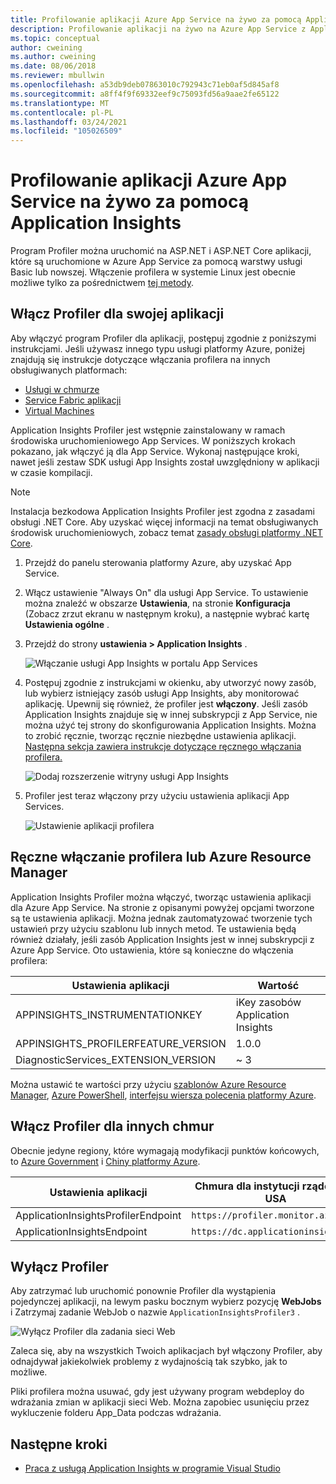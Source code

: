 ```yaml
---
title: Profilowanie aplikacji Azure App Service na żywo za pomocą Application Insights | Microsoft Docs
description: Profilowanie aplikacji na żywo na Azure App Service z Application Insights Profiler.
ms.topic: conceptual
author: cweining
ms.author: cweining
ms.date: 08/06/2018
ms.reviewer: mbullwin
ms.openlocfilehash: a53db9deb07863010c792943c71eb0af5d845af8
ms.sourcegitcommit: a8ff4f9f69332eef9c75093fd56a9aae2fe65122
ms.translationtype: MT
ms.contentlocale: pl-PL
ms.lasthandoff: 03/24/2021
ms.locfileid: "105026509"
---
```

# <a name="profile-live-azure-app-service-apps-with-application-insights"></a>Profilowanie aplikacji Azure App Service na żywo za pomocą Application Insights

Program Profiler można uruchomić na ASP.NET i ASP.NET Core aplikacji, które są uruchomione w Azure App Service za pomocą warstwy usługi Basic lub nowszej. Włączenie profilera w systemie Linux jest obecnie możliwe tylko za pośrednictwem [tej metody](profiler-aspnetcore-linux.md).

## <a name="enable-profiler-for-your-app"></a><a id="installation"></a> Włącz Profiler dla swojej aplikacji
Aby włączyć program Profiler dla aplikacji, postępuj zgodnie z poniższymi instrukcjami. Jeśli używasz innego typu usługi platformy Azure, poniżej znajdują się instrukcje dotyczące włączania profilera na innych obsługiwanych platformach:
* [Usługi w chmurze](./profiler-cloudservice.md?toc=%2fazure%2fazure-monitor%2ftoc.json)
* [Service Fabric aplikacji](./profiler-servicefabric.md?toc=%2fazure%2fazure-monitor%2ftoc.json)
* [Virtual Machines](./profiler-vm.md?toc=%2fazure%2fazure-monitor%2ftoc.json)

Application Insights Profiler jest wstępnie zainstalowany w ramach środowiska uruchomieniowego App Services. W poniższych krokach pokazano, jak włączyć ją dla App Service. Wykonaj następujące kroki, nawet jeśli zestaw SDK usługi App Insights został uwzględniony w aplikacji w czasie kompilacji.

> [!NOTE]
> Instalacja bezkodowa Application Insights Profiler jest zgodna z zasadami obsługi .NET Core.
> Aby uzyskać więcej informacji na temat obsługiwanych środowisk uruchomieniowych, zobacz temat [zasady obsługi platformy .NET Core](https://dotnet.microsoft.com/platform/support/policy/dotnet-core).

1. Przejdź do panelu sterowania platformy Azure, aby uzyskać App Service.
1. Włącz ustawienie "Always On" dla usługi App Service. To ustawienie można znaleźć w obszarze **Ustawienia**, na stronie **Konfiguracja** (Zobacz zrzut ekranu w następnym kroku), a następnie wybrać kartę **Ustawienia ogólne** .
1. Przejdź do strony **ustawienia > Application Insights** .

   ![Włączanie usługi App Insights w portalu App Services](./media/profiler/AppInsights-AppServices.png)

1. Postępuj zgodnie z instrukcjami w okienku, aby utworzyć nowy zasób, lub wybierz istniejący zasób usługi App Insights, aby monitorować aplikację. Upewnij się również, że profiler jest **włączony**. Jeśli zasób Application Insights znajduje się w innej subskrypcji z App Service, nie można użyć tej strony do skonfigurowania Application Insights. Można to zrobić ręcznie, tworząc ręcznie niezbędne ustawienia aplikacji. [Następna sekcja zawiera instrukcje dotyczące ręcznego włączania profilera.](#enable-profiler-manually-or-with-azure-resource-manager) 

   ![Dodaj rozszerzenie witryny usługi App Insights][Enablement UI]

1. Profiler jest teraz włączony przy użyciu ustawienia aplikacji App Services.

    ![Ustawienie aplikacji profilera][profiler-app-setting]

## <a name="enable-profiler-manually-or-with-azure-resource-manager"></a>Ręczne włączanie profilera lub Azure Resource Manager
Application Insights Profiler można włączyć, tworząc ustawienia aplikacji dla Azure App Service. Na stronie z opisanymi powyżej opcjami tworzone są te ustawienia aplikacji. Można jednak zautomatyzować tworzenie tych ustawień przy użyciu szablonu lub innych metod. Te ustawienia będą również działały, jeśli zasób Application Insights jest w innej subskrypcji z Azure App Service.
Oto ustawienia, które są konieczne do włączenia profilera:

|Ustawienia aplikacji    | Wartość    |
|---------------|----------|
|APPINSIGHTS_INSTRUMENTATIONKEY         | iKey zasobów Application Insights    |
|APPINSIGHTS_PROFILERFEATURE_VERSION | 1.0.0 |
|DiagnosticServices_EXTENSION_VERSION | ~ 3 |


Można ustawić te wartości przy użyciu [szablonów Azure Resource Manager](./azure-web-apps.md#app-service-application-settings-with-azure-resource-manager), [Azure PowerShell](/powershell/module/az.websites/set-azwebapp),  [interfejsu wiersza polecenia platformy Azure](/cli/azure/webapp/config/appsettings).

## <a name="enable-profiler-for-other-clouds"></a>Włącz Profiler dla innych chmur

Obecnie jedyne regiony, które wymagają modyfikacji punktów końcowych, to [Azure Government](../../azure-government/compare-azure-government-global-azure.md#application-insights) i [Chiny platformy Azure](/azure/china/resources-developer-guide).

|Ustawienia aplikacji    | Chmura dla instytucji rządowych USA | Chmura Chińska |   
|---------------|---------------------|-------------|
|ApplicationInsightsProfilerEndpoint         | `https://profiler.monitor.azure.us`    | `https://profiler.monitor.azure.cn` |
|ApplicationInsightsEndpoint | `https://dc.applicationinsights.us` | `https://dc.applicationinsights.azure.cn` |

## <a name="disable-profiler"></a>Wyłącz Profiler

Aby zatrzymać lub uruchomić ponownie Profiler dla wystąpienia pojedynczej aplikacji, na lewym pasku bocznym wybierz pozycję **WebJobs** i Zatrzymaj zadanie WebJob o nazwie `ApplicationInsightsProfiler3` .

  ![Wyłącz Profiler dla zadania sieci Web][disable-profiler-webjob]

Zaleca się, aby na wszystkich Twoich aplikacjach był włączony Profiler, aby odnajdywał jakiekolwiek problemy z wydajnością tak szybko, jak to możliwe.

Pliki profilera można usuwać, gdy jest używany program webdeploy do wdrażania zmian w aplikacji sieci Web. Można zapobiec usunięciu przez wykluczenie folderu App_Data podczas wdrażania. 


## <a name="next-steps"></a>Następne kroki

* [Praca z usługą Application Insights w programie Visual Studio](./visual-studio.md)

[Enablement UI]: ./media/profiler/Enablement_UI.png
[profiler-app-setting]:./media/profiler/profiler-app-setting.png
[disable-profiler-webjob]: ./media/profiler/disable-profiler-webjob.png